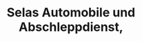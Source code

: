 ---
title: "Selas Automobile und Abschleppdienst,"
url: /konstanz/selas-automobile-und-abschleppdienst/
shop: Autowerkstatt
---